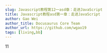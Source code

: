 ```yaml
---
slug: Javascript教程第12一asd章：走进JavaScript
title: Javascript教程asd第一章：走进JavaScript
author: Gao Wei
author_title: Docusaurus Core Team
author_url: https://github.com/wgao19
tags: [living,bb]
---
```


11